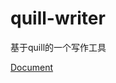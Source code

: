 # quill-writer

基于quill的一个写作工具

[Document](https://jiandandaoxingfu.github.io/quill-writer/document.html)